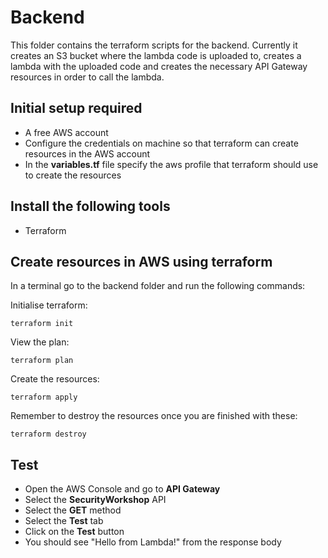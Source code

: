 # Backend
This folder contains the terraform scripts for the backend. Currently it creates an S3 bucket where the lambda code is uploaded to, creates a lambda with the uploaded code and creates the necessary API Gateway resources in order to call the lambda.

## Initial setup required

- A free AWS account
- Configure the credentials on machine so that terraform can create resources in the AWS account
- In the **variables.tf** file specify the aws profile that terraform should use to create the resources

## Install the following tools

- Terraform

## Create resources in AWS using terraform

In a terminal go to the backend folder and run the following commands:

Initialise terraform:

`terraform init`

View the plan:

`terraform plan`

Create the resources:

`terraform apply`

Remember to destroy the resources once you are finished with these:

`terraform destroy`

## Test

- Open the AWS Console and go to **API Gateway**
- Select the **SecurityWorkshop** API
- Select the **GET** method
- Select the **Test** tab
- Click on the **Test** button
- You should see "Hello from Lambda!" from the response body
